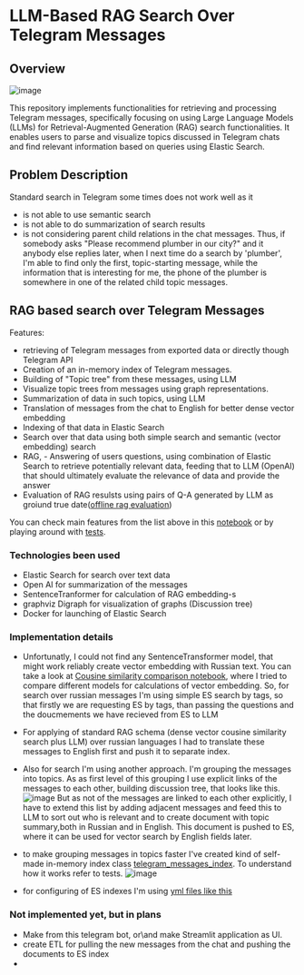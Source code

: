 # LLM-Based RAG Search Over Telegram Messages

## Overview
![image](https://github.com/user-attachments/assets/89ebf96e-bc44-4a99-a7ee-c0126ef0d62b)


This repository implements functionalities for retrieving and processing Telegram messages, specifically focusing on using Large Language Models (LLMs) for Retrieval-Augmented Generation (RAG) search functionalities. It enables users to parse and visualize topics discussed in Telegram chats and find relevant information based on queries using Elastic Search.

## Problem Description
Standard search in Telegram some times does not work well as it
 - is not able to use semantic search
 - is not able to do summarization of search results
 - is not considering parent child relations in the chat messages. Thus, if somebody asks "Please recommend plumber in our city?" and it anybody else replies later, when I next time do a search by 'plumber', I'm able to find only the first, topic-starting message, while the information that is interesting for me, the phone of the plumber is somewhere in one of the related child topic messages.

## RAG based search over Telegram Messages
Features:
- retrieving of Telegram messages from exported data or directly though Telegram API
- Creation of  an in-memory index of Telegram messages.
- Building of "Topic tree" from these messages, using LLM
- Visualize topic trees from messages using graph representations.
- Summarization of data in such topics, using LLM
- Translation of messages from the chat to English for better dense vector embedding
- Indexing of that data in Elastic Search
- Search over that data using both simple search and semantic (vector embedding) search
- RAG, - Answering of users questions, using combination of Elastic Search to retrieve potentially relevant data, feeding that to LLM (OpenAI) that
  should ultimately evaluate the relevance of data and provide the answer
- Evaluation of RAG resulsts using pairs of Q-A generated by LLM as groiund true date([offline rag evaluation](offline-rag-evaluation.ipynb))

You can check main features from the list above in this [notebook](telegram_llm_playing_around.ipynb)
or by playing around with [tests](tests.py).
### Technologies been used
- Elastic Search for search over text data
- Open AI for summarization of the messages
- SentenceTranformer for calculation of RAG embedding-s
- graphviz  Digraph for visualization of graphs (Discussion tree)
- Docker for launching of Elastic Search
  
### Implementation details
- Unfortunatly, I could not find any SentenceTransformer model, that might work reliably create vector embedding  with Russian text.
You can take a look at  [Cousine similarity comparison notebook](cousine_similarity.ipynb), where I tried to compare different models for calculations of vector embedding.
So, for search over russian messages I'm using simple ES search by tags, so that firstly we are requesting ES by tags, than passing the questions and the doucmements we have recieved from ES to LLM
- For applying of standard RAG schema (dense vector cousine similarity search plus LLM) over russian languages I had to translate these messages to English first and push it to separate index.
- Also for search I'm using another approach. I'm grouping the messages into topics. As as first level of this grouping I use explicit links of the messages to each other, building discussion tree, that looks like this.
![image](https://github.com/user-attachments/assets/8206dc68-1971-47d5-b849-e3d29c6cf907)
But as not of the messages are linked to each other explicitly, I have to extend this list by adding adjacent messages and feed this to LLM to sort out who is relevant and to create document with topic summary,both in Russian and in English. This document is pushed to ES, where it can be used for vector search by English fields later.
- to make grouping messages in topics faster I've created kind of self-made in-memory index class [telegram_messages_index](src/telegram_messages_index.py). To understand how it works refer to tests.
![image](https://github.com/user-attachments/assets/e76e1565-cfcb-4187-8457-eeccedb14e02)

- for configuring of ES indexes I'm using [yml files like this](src/elastic_search/index_settings.yml)

### Not implemented yet, but in plans
- Make from this telegram bot, or\and make Streamlit application as UI. 
- create ETL for pulling the new messages from the chat and pushing the documents to ES index
- 


